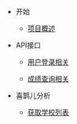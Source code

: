 * 开始

  * [项目概述](start.md)

* API接口

  * [用户登录相关](/api/user.md)

  * [成绩查询相关](/api/success.md)

* 喜鹊儿分析

  * [获取学校列表](/xiqueer/list.md)
